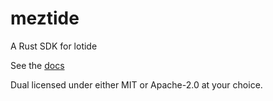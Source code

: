 # meztide

A Rust SDK for lotide

See the [docs](https://docs.rs/meztide/latest/meztide/)

Dual licensed under either MIT or Apache-2.0 at your choice.
